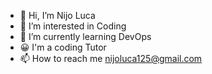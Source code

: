 - 👋 Hi, I’m Nijo Luca
- 👀 I’m interested in Coding
- 🌱 I’m currently learning DevOps
- 😀 I'm a coding Tutor
- 📫 How to reach me nijoluca125@gmail.com

<!---
nijoluca/nijoluca is a ✨ special ✨ repository because its `README.md` (this file) appears on your GitHub profile.
You can click the Preview link to take a look at your changes.
--->
